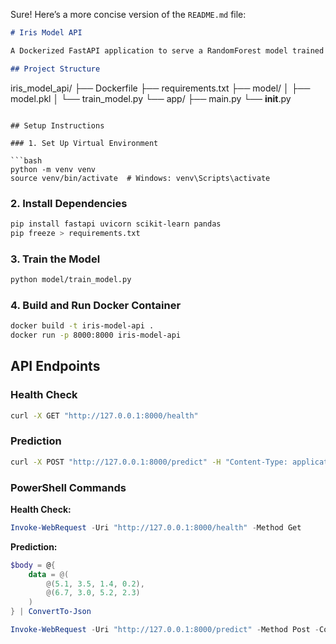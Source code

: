 Sure! Here’s a more concise version of the `README.md` file:

```markdown
# Iris Model API

A Dockerized FastAPI application to serve a RandomForest model trained on the Iris dataset.

## Project Structure

```
iris_model_api/
├── Dockerfile
├── requirements.txt
├── model/
│   ├── model.pkl
│   └── train_model.py
└── app/
    ├── main.py
    └── __init__.py
```

## Setup Instructions

### 1. Set Up Virtual Environment

```bash
python -m venv venv
source venv/bin/activate  # Windows: venv\Scripts\activate
```

### 2. Install Dependencies

```bash
pip install fastapi uvicorn scikit-learn pandas
pip freeze > requirements.txt
```

### 3. Train the Model

```bash
python model/train_model.py
```

### 4. Build and Run Docker Container

```bash
docker build -t iris-model-api .
docker run -p 8000:8000 iris-model-api
```

## API Endpoints

### Health Check

```bash
curl -X GET "http://127.0.0.1:8000/health"
```

### Prediction

```bash
curl -X POST "http://127.0.0.1:8000/predict" -H "Content-Type: application/json" -d "{\"data\": [[5.1, 3.5, 1.4, 0.2], [6.7, 3.0, 5.2, 2.3]]}"
```

### PowerShell Commands

**Health Check:**

```powershell
Invoke-WebRequest -Uri "http://127.0.0.1:8000/health" -Method Get
```

**Prediction:**

```powershell
$body = @{
    data = @(
        @(5.1, 3.5, 1.4, 0.2),
        @(6.7, 3.0, 5.2, 2.3)
    )
} | ConvertTo-Json

Invoke-WebRequest -Uri "http://127.0.0.1:8000/predict" -Method Post -ContentType "application/json" -Body $body
```
